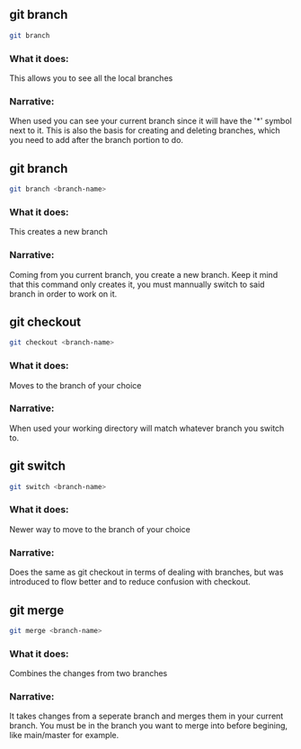 ## git branch
```bash
git branch
```

### What it does:
This allows you to see all the local branches

### Narrative:
When used you can see your current branch since it will have the '*' symbol next to it. This is also 
the basis for creating and deleting branches, which you need to add after the branch portion to do.

## git branch <branch-name>
```bash
git branch <branch-name>
```

### What it does:
This creates a new branch

### Narrative:
Coming from you current branch, you create a new branch. Keep it mind that this command only creates it,
you must mannually switch to said branch in order to work on it.

## git checkout <branch-name>
```bash
git checkout <branch-name>
```

### What it does:
Moves to the branch of your choice

### Narrative:
When used your working directory will match whatever branch you switch to.

## git switch <branch-name>
```bash
git switch <branch-name>
```

### What it does:
Newer way to move to the branch of your choice

### Narrative:
Does the same as git checkout in terms of dealing with branches, but was introduced to flow better
and to reduce confusion with checkout.

## git merge <branch-name>
```bash
git merge <branch-name>
```

### What it does:
Combines the changes from two branches

### Narrative:
It takes changes from a seperate branch and merges them in your current branch. You must be in the branch
you want to merge into before begining, like main/master for example.